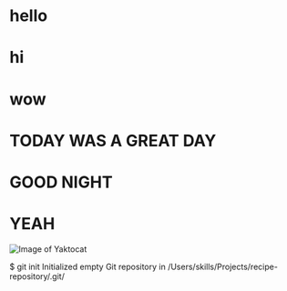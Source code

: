 # hello
# hi
# wow
# TODAY WAS A GREAT DAY
# GOOD NIGHT
# YEAH


![Image of Yaktocat](https://octodex.github.com/images/yaktocat.png)


$ git init
Initialized empty Git repository in /Users/skills/Projects/recipe-repository/.git/
